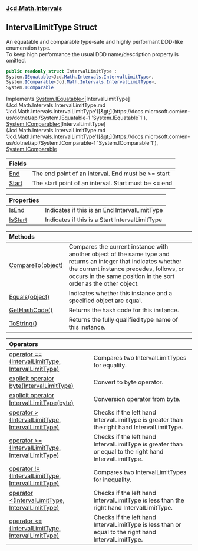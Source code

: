 ### [Jcd.Math.Intervals](Jcd.Math.Intervals.md 'Jcd.Math.Intervals')

## IntervalLimitType Struct

An equatable and comparable type-safe and highly performant DDD-like enumeration type.  
To keep high performance the usual DDD name/description property is omitted.

```csharp
public readonly struct IntervalLimitType :
System.IEquatable<Jcd.Math.Intervals.IntervalLimitType>,
System.IComparable<Jcd.Math.Intervals.IntervalLimitType>,
System.IComparable
```

Implements [System.IEquatable&lt;](https://docs.microsoft.com/en-us/dotnet/api/System.IEquatable-1 'System.IEquatable`1')[IntervalLimitType](Jcd.Math.Intervals.IntervalLimitType.md 'Jcd.Math.Intervals.IntervalLimitType')[&gt;](https://docs.microsoft.com/en-us/dotnet/api/System.IEquatable-1 'System.IEquatable`1'), [System.IComparable&lt;](https://docs.microsoft.com/en-us/dotnet/api/System.IComparable-1 'System.IComparable`1')[IntervalLimitType](Jcd.Math.Intervals.IntervalLimitType.md 'Jcd.Math.Intervals.IntervalLimitType')[&gt;](https://docs.microsoft.com/en-us/dotnet/api/System.IComparable-1 'System.IComparable`1'), [System.IComparable](https://docs.microsoft.com/en-us/dotnet/api/System.IComparable 'System.IComparable')

| Fields | |
| :--- | :--- |
| [End](Jcd.Math.Intervals.IntervalLimitType.End.md 'Jcd.Math.Intervals.IntervalLimitType.End') | The end point of an interval. End must be >= start |
| [Start](Jcd.Math.Intervals.IntervalLimitType.Start.md 'Jcd.Math.Intervals.IntervalLimitType.Start') | The start point of an interval. Start must be <= end |

| Properties | |
| :--- | :--- |
| [IsEnd](Jcd.Math.Intervals.IntervalLimitType.IsEnd.md 'Jcd.Math.Intervals.IntervalLimitType.IsEnd') | Indicates if this is an End IntervalLimitType |
| [IsStart](Jcd.Math.Intervals.IntervalLimitType.IsStart.md 'Jcd.Math.Intervals.IntervalLimitType.IsStart') | Indicates if this is a Start IntervalLimitType |

| Methods | |
| :--- | :--- |
| [CompareTo(object)](Jcd.Math.Intervals.IntervalLimitType.CompareTo(object).md 'Jcd.Math.Intervals.IntervalLimitType.CompareTo(object)') | Compares the current instance with another object of the same type and returns an integer that indicates whether the current instance precedes, follows, or occurs in the same position in the sort order as the other object. |
| [Equals(object)](Jcd.Math.Intervals.IntervalLimitType.Equals(object).md 'Jcd.Math.Intervals.IntervalLimitType.Equals(object)') | Indicates whether this instance and a specified object are equal. |
| [GetHashCode()](Jcd.Math.Intervals.IntervalLimitType.GetHashCode().md 'Jcd.Math.Intervals.IntervalLimitType.GetHashCode()') | Returns the hash code for this instance. |
| [ToString()](Jcd.Math.Intervals.IntervalLimitType.ToString().md 'Jcd.Math.Intervals.IntervalLimitType.ToString()') | Returns the fully qualified type name of this instance. |

| Operators | |
| :--- | :--- |
| [operator ==(IntervalLimitType, IntervalLimitType)](Jcd.Math.Intervals.IntervalLimitType.op_Equality(Jcd.Math.Intervals.IntervalLimitType,Jcd.Math.Intervals.IntervalLimitType).md 'Jcd.Math.Intervals.IntervalLimitType.op_Equality(Jcd.Math.Intervals.IntervalLimitType, Jcd.Math.Intervals.IntervalLimitType)') | Compares two IntervalLimitTypes for equality. |
| [explicit operator byte(IntervalLimitType)](Jcd.Math.Intervals.IntervalLimitType.op_Explicitbyte(Jcd.Math.Intervals.IntervalLimitType).md 'Jcd.Math.Intervals.IntervalLimitType.op_Explicit byte(Jcd.Math.Intervals.IntervalLimitType)') | Convert to byte operator. |
| [explicit operator IntervalLimitType(byte)](Jcd.Math.Intervals.IntervalLimitType.op_ExplicitJcd.Math.Intervals.IntervalLimitType(byte).md 'Jcd.Math.Intervals.IntervalLimitType.op_Explicit Jcd.Math.Intervals.IntervalLimitType(byte)') | Conversion operator from byte. |
| [operator &gt;(IntervalLimitType, IntervalLimitType)](Jcd.Math.Intervals.IntervalLimitType.op_GreaterThan(Jcd.Math.Intervals.IntervalLimitType,Jcd.Math.Intervals.IntervalLimitType).md 'Jcd.Math.Intervals.IntervalLimitType.op_GreaterThan(Jcd.Math.Intervals.IntervalLimitType, Jcd.Math.Intervals.IntervalLimitType)') | Checks if the left hand IntervalLimitType is greater than the right hand IntervalLimitType. |
| [operator &gt;=(IntervalLimitType, IntervalLimitType)](Jcd.Math.Intervals.IntervalLimitType.op_GreaterThanOrEqual(Jcd.Math.Intervals.IntervalLimitType,Jcd.Math.Intervals.IntervalLimitType).md 'Jcd.Math.Intervals.IntervalLimitType.op_GreaterThanOrEqual(Jcd.Math.Intervals.IntervalLimitType, Jcd.Math.Intervals.IntervalLimitType)') | Checks if the left hand IntervalLimitType is greater than or equal to the right hand IntervalLimitType. |
| [operator !=(IntervalLimitType, IntervalLimitType)](Jcd.Math.Intervals.IntervalLimitType.op_Inequality(Jcd.Math.Intervals.IntervalLimitType,Jcd.Math.Intervals.IntervalLimitType).md 'Jcd.Math.Intervals.IntervalLimitType.op_Inequality(Jcd.Math.Intervals.IntervalLimitType, Jcd.Math.Intervals.IntervalLimitType)') | Compares two IntervalLimitTypes for inequality. |
| [operator &lt;(IntervalLimitType, IntervalLimitType)](Jcd.Math.Intervals.IntervalLimitType.op_LessThan(Jcd.Math.Intervals.IntervalLimitType,Jcd.Math.Intervals.IntervalLimitType).md 'Jcd.Math.Intervals.IntervalLimitType.op_LessThan(Jcd.Math.Intervals.IntervalLimitType, Jcd.Math.Intervals.IntervalLimitType)') | Checks if the left hand IntervalLimitType is less than the right hand IntervalLimitType. |
| [operator &lt;=(IntervalLimitType, IntervalLimitType)](Jcd.Math.Intervals.IntervalLimitType.op_LessThanOrEqual(Jcd.Math.Intervals.IntervalLimitType,Jcd.Math.Intervals.IntervalLimitType).md 'Jcd.Math.Intervals.IntervalLimitType.op_LessThanOrEqual(Jcd.Math.Intervals.IntervalLimitType, Jcd.Math.Intervals.IntervalLimitType)') | Checks if the left hand IntervalLimitType is less than or equal to the right hand IntervalLimitType. |
